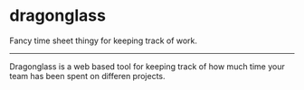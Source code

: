 # dragonglass
Fancy time sheet thingy for keeping track of work.

---

Dragonglass is a web based tool for keeping track of how much time your team has been spent on differen projects.
